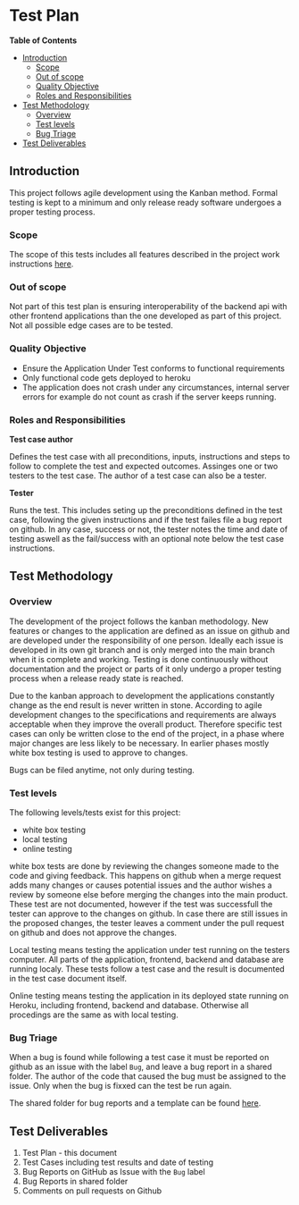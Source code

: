 # Test Plan

**Table of Contents**

* [Introduction](#Introduction)
    * [Scope](#Scope)
    * [Out of scope](#Out-of-scope)
    * [Quality Objective](#Quality-Objective)
    * [Roles and Responsibilities](#Roles-and-Responsibilities)
* [Test Methodology](#Test-Methodology)
    * [Overview](#Overview)
    * [Test levels](#Test-levels)
    * [Bug Triage](#Bug-Triage)
* [Test Deliverables](#Test-Deliverables)

## Introduction

This project follows agile development using the Kanban method. Formal testing
is kept to a minimum and only release ready software undergoes a proper testing 
process.


### Scope

The scope of this tests includes all features described in the 
project work instructions [here](https://oamk-my.sharepoint.com/:w:/g/personal/lassehav_oamk_fi/EZEZElaOJsdDkgulKQ4LpF0BfTW-yByp0SdzUKZ1mclqPQ?e=Z48Pnc). 

### Out of scope

Not part of this test plan is ensuring interoperability of the 
backend api with other frontend applications than the one developed 
as part of this project. Not all possible edge cases are to be tested.

### Quality Objective

- Ensure the Application Under Test conforms to functional requirements 
- Only functional code gets deployed to heroku
- The application does not crash under any circumstances, internal server 
errors for example do not count as crash if the server keeps running.

### Roles and Responsibilities

**Test case author**

Defines the test case with all preconditions, inputs, 
instructions and steps to follow to complete the test and 
expected outcomes. Assinges one or two testers to the test case.
The author of a test case can also be a tester.

**Tester**

Runs the test. This includes seting up the preconditions defined 
in the test case, following the given instructions and if the 
test failes file a bug report 
on github. In any case, success or not, the tester notes 
the time and date of testing aswell as the fail/success with 
an optional note below the test case instructions. 

## Test Methodology

### Overview 

The development of the project follows the kanban methodology. 
New features or changes to the application are defined as an 
issue on github and are developed under the responsibility of 
one person. Ideally each issue is developed in its own git 
branch and is only merged into the main branch when it is 
complete and working. Testing is done continuously without 
documentation and the project or parts of it only undergo 
a proper testing process when a release ready state is reached.

Due to the kanban approach to development the applications 
constantly change as the end result is never written in stone. 
According to agile development changes to the specifications and 
requirements are always acceptable when they improve the overall 
product. Therefore specific test cases can only be written close 
to the end of the project, in a phase where major changes are 
less likely to be necessary. In earlier phases mostly white box 
testing is used to approve to changes. 

Bugs can be filed anytime, not only during testing.


### Test levels

The following levels/tests exist for this project:

- white box testing
- local testing
- online testing

white box tests are done by reviewing the changes someone made to the code 
and giving feedback. This happens on github when a merge request adds many 
changes or causes potential issues and the author wishes a review by someone else 
before merging the changes into the main product. These test are not 
documented, however if the test was successfull the tester can approve to 
the changes on github. In case there are still issues in the proposed 
changes, the tester leaves a comment under the pull request on github and 
does not approve the changes.

Local testing means testing the application under test running on the 
testers computer. All parts of the application, frontend, backend and 
database are running localy. These tests follow a test case and the 
result is documented in the test case document itself.

Online testing means testing the application in its deployed state running 
on Heroku, including frontend, backend and database. Otherwise all procedings 
are the same as with local testing.

### Bug Triage

When a bug is found while following a test case it must be reported on github
as an issue with the label `Bug`, and leave a bug report in a shared folder. 
The author of the code that caused the bug 
must be assigned to the issue. Only when the bug is fixxed can the test be 
run again.

The shared folder for bug reports and a template can be found [here](https://oamk-my.sharepoint.com/personal/t1liva02_students_oamk_fi/_layouts/15/onedrive.aspx?id=%2Fpersonal%2Ft1liva02%5Fstudents%5Foamk%5Ffi%2FDocuments%2FAWA&ct=1639065069623&or=OWA%2DNT&cid=592c160c%2D5209%2D542b%2Dfc28%2Dbf6e1a5b6afe).

## Test Deliverables 

1. Test Plan - this document
2. Test Cases including test results and date of testing
3. Bug Reports on GitHub as Issue with the `Bug` label
4. Bug Reports in shared folder 
5. Comments on pull requests on Github
